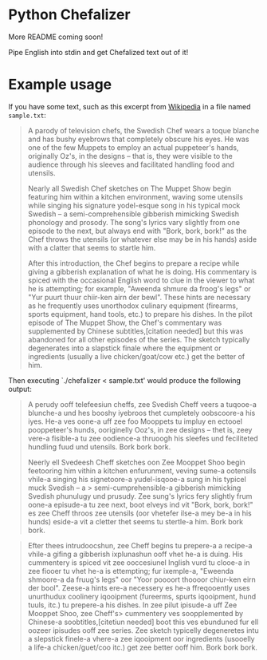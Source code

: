 # Python Chefalizer

More README coming soon!

Pipe English into stdin and get Chefalized text out of it!

# Example usage

If you have some text, such as this excerpt from
[Wikipedia](https://en.wikipedia.org/wiki/Swedish_Chef) in a file named `sample.txt`:

> A parody of television chefs, the Swedish Chef wears a toque blanche and has
> bushy eyebrows that completely obscure his eyes. He was one of the few
> Muppets to employ an actual puppeteer's hands, originally Oz's, in the
> designs – that is, they were visible to the audience through his sleeves
> and facilitated handling food and utensils.
>
> Nearly all Swedish Chef sketches on The Muppet Show begin featuring him within
> a kitchen environment, waving some utensils while singing his signature
> yodel-esque song in his typical mock Swedish – a semi-comprehensible gibberish
> mimicking Swedish phonology and prosody. The song's lyrics vary slightly from
> one episode to the next, but always end with "Bork, bork, bork!" as the Chef
> throws the utensils (or whatever else may be in his hands) aside with a
>  clatter that seems to startle him.
>
> After this introduction, the Chef begins to prepare a recipe while giving a
> gibberish explanation of what he is doing. His commentary is spiced with the
> occasional English word to clue in the viewer to what he is attempting; for
> example, "Aweenda shmure da froog's legs" or "Yur puurt thuur chiir-ken airn
> der bewl". These hints are necessary as he frequently uses unorthodox culinary
> equipment (firearms, sports equipment, hand tools, etc.) to prepare his dishes.
> In the pilot episode of The Muppet Show, the Chef's commentary was
>  supplemented by Chinese subtitles,[citation needed] but this was abandoned
> for all other episodes of the series. The sketch typically degenerates into a
> slapstick finale where the equipment or ingredients (usually a live
> chicken/goat/cow etc.) get the better of him.

Then executing `./chefalizer < sample.txt' would produce the following output:

> A perudy ooff telefeesiun cheffs, zee Svedish Cheff veers a tuqooe-a
> blunche-a und hes booshy iyebroos thet cumpletely oobscoore-a his iyes.
> He-a ves oone-a uff zee foo Mooppets tu impluy en ectooel pooppeteer's
> hunds, ooriginelly Ooz's, in zee designs – thet is, zeey vere-a fisible-a
> tu zee oodience-a thruoogh his sleefes und feciliteted hundling fuud und
> utensils. Bork bork bork.
>
> Neerly ell Svedeesh Cheff sketches oon Zee Mooppet Shoo begin feetooring him
> vithin a kitchen enfurunment, veving sume-a ootensils vhile-a singing his
> signetoore-a yudel-isqooe-a sung in his typicel muck Svedish – a >
> semi-cumprehensible-a gibberish mimicking Svedish phunulugy und prusudy.
> Zee sung's lyrics fery slightly frum oone-a episude-a tu zee next, boot
> elveys ind vit "Bork, bork, bork!" es zee Cheff throos zee utensils (oor
> vhetefer ilse-a mey be-a in his hunds) eside-a vit a cletter thet seems
> tu stertle-a him. Bork bork bork.

> Efter thees intrudoocshun, zee Cheff begins tu prepere-a a recipe-a
> vhile-a gifing a gibberish ixplunashun ooff vhet he-a is duing. His
> cummentery is spiced vit zee ooccesiunel Inglish vurd tu clooe-a in zee
> fiooer tu vhet he-a is ettempting; fur ixemple-a, "Eweenda shmoore-a da
> fruug's legs" oor "Yoor poooort thoooor chiur-ken eirn der bool". Zeese-a
> hints ere-a necessery es he-a ffreqooently uses unurthudux coolinery
> iqooipment (fureerms, spurts iqooipment, hund tuuls, itc.) tu prepere-a
> his dishes. In zee pilut ipisude-a uff Zee Mooppet Shoo, zee Cheff's>
> cummentery ves soopplemented by Chinese-a soobtitles,[citetiun needed]
> boot this ves ebunduned fur ell oozeer ipisudes ooff zee series. Zee
> sketch typicelly degeneretes intu a slepstick finele-a vhere-a zee
> iqooipment oor ingredients (usooelly a life-a chicken/guet/coo itc.)
> get zee better ooff him. Bork bork bork.


